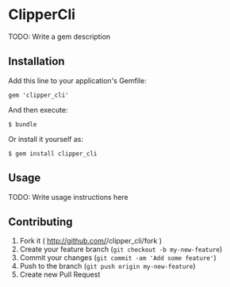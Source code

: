 # ClipperCli

TODO: Write a gem description

## Installation

Add this line to your application's Gemfile:

    gem 'clipper_cli'

And then execute:

    $ bundle

Or install it yourself as:

    $ gem install clipper_cli

## Usage

TODO: Write usage instructions here

## Contributing

1. Fork it ( http://github.com/<my-github-username>/clipper_cli/fork )
2. Create your feature branch (`git checkout -b my-new-feature`)
3. Commit your changes (`git commit -am 'Add some feature'`)
4. Push to the branch (`git push origin my-new-feature`)
5. Create new Pull Request
